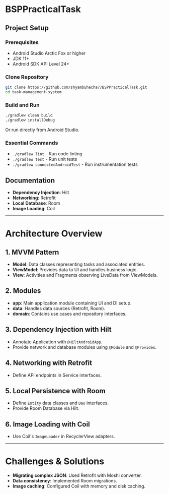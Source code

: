 # BSPPracticalTask
 
## Project Setup

### Prerequisites
- Android Studio Arctic Fox or higher
- JDK 11+
- Android SDK API Level 24+

### Clone Repository
```bash
git clone https://github.com/shyambuhecha7/BSPPracticalTask.git
cd task-management-system
```

### Build and Run
```bash
./gradlew clean build
./gradlew installDebug
```
Or run directly from Android Studio.

### Essential Commands
- `./gradlew lint` - Run code linting
- `./gradlew test` - Run unit tests
- `./gradlew connectedAndroidTest` - Run instrumentation tests

## Documentation

- **Dependency Injection**: Hilt
- **Networking**: Retrofit
- **Local Database**: Room
- **Image Loading**: Coil

---
# Architecture Overview

## 1. MVVM Pattern
- **Model**: Data classes representing tasks and associated entities.
- **ViewModel**: Provides data to UI and handles business logic.
- **View**: Activities and Fragments observing LiveData from ViewModels.

## 2. Modules
- **app**: Main application module containing UI and DI setup.
- **data**: Handles data sources (Retrofit, Room).
- **domain**: Contains use cases and repository interfaces.

## 3. Dependency Injection with Hilt
- Annotate Application with `@HiltAndroidApp`.
- Provide network and database modules using `@Module` and `@Provides`.

## 4. Networking with Retrofit
- Define API endpoints in Service interfaces.

## 5. Local Persistence with Room
- Define `Entity` data classes and `Dao` interfaces.
- Provide Room Database via Hilt.

## 6. Image Loading with Coil
- Use Coil's `ImageLoader` in RecyclerView adapters.

---
# Challenges & Solutions

- **Migrating complex JSON**: Used Retrofit with Moshi converter.
- **Data consistency**: Implemented Room migrations.
- **Image caching**: Configured Coil with memory and disk caching.

